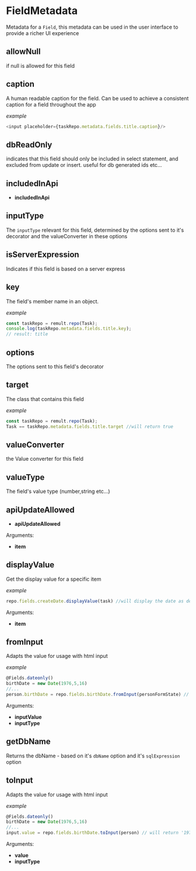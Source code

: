 # FieldMetadata
Metadata for a `Field`, this metadata can be used in the user interface to provide a richer UI experience
## allowNull
if null is allowed for this field
## caption
A human readable caption for the field. Can be used to achieve a consistent caption for a field throughout the app
   
   
   *example*
   ```ts
   <input placeholder={taskRepo.metadata.fields.title.caption}/>
   ```
   
## dbReadOnly
indicates that this field should only be included in select statement, and excluded from update or insert. useful for db generated ids etc...
## includedInApi
* **includedInApi**
## inputType
The `inputType` relevant for this field, determined by the options sent to it's decorator and the valueConverter in these options
## isServerExpression
Indicates if this field is based on a server express
## key
The field's member name in an object.
   
   
   *example*
   ```ts
   const taskRepo = remult.repo(Task);
   console.log(taskRepo.metadata.fields.title.key);
   // result: title
   ```
   
## options
The options sent to this field's decorator
## target
The class that contains this field
   
   
   *example*
   ```ts
   const taskRepo = remult.repo(Task);
   Task == taskRepo.metadata.fields.title.target //will return true
   ```
   
## valueConverter
the Value converter for this field
## valueType
The field's value type (number,string etc...)
## apiUpdateAllowed
* **apiUpdateAllowed**

Arguments:
* **item**
## displayValue
Get the display value for a specific item
   
   
   *example*
   ```ts
   repo.fields.createDate.displayValue(task) //will display the date as defined in the `displayValue` option defined for it.
   ```
   

Arguments:
* **item**
## fromInput
Adapts the value for usage with html input
   
   
   *example*
   ```ts
   @Fields.dateonly()
   birthDate = new Date(1976,5,16)
   //...
   person.birthDate = repo.fields.birthDate.fromInput(personFormState) // will return Date
   ```
   

Arguments:
* **inputValue**
* **inputType**
## getDbName
Returns the dbName - based on it's `dbName` option and it's `sqlExpression` option
## toInput
Adapts the value for usage with html input
   
   
   *example*
   ```ts
   @Fields.dateonly()
   birthDate = new Date(1976,5,16)
   //...
   input.value = repo.fields.birthDate.toInput(person) // will return '1976-06-16'
   ```
   

Arguments:
* **value**
* **inputType**
